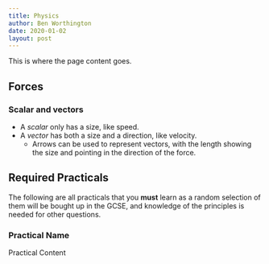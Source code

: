 ```yaml
---
title: Physics
author: Ben Worthington
date: 2020-01-02
layout: post
---
```


This is where the page content goes.

## Forces

### Scalar and vectors

* A _scalar_ only has a size, like speed.
* A _vector_ has both a size and a direction, like velocity.
    * Arrows can be used to represent vectors, with the length showing the size and pointing in the direction of the force.



## Required Practicals

The following are all practicals that you **must** learn as a random selection of them will be bought up in the GCSE, and knowledge of the principles is needed for other questions.

### Practical Name

Practical Content
